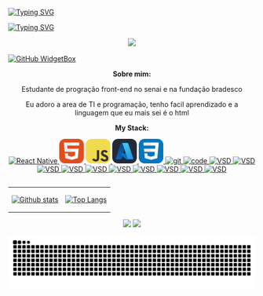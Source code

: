 [![Typing SVG](https://readme-typing-svg.demolab.com?font=Fira+Code&pause=1000&color=6793F7&width=435&lines=Hi%2C+everyone!+I'm+Lucas-index.;Welcome+to+my+Github+profile!+)](https://git.io/typing-svg)
<p align=""></p>
<div align="">
 
[![Typing SVG](https://readme-typing-svg.herokuapp.com?font=Work+Sans&size=24&duration=2500&color=007bff&center=true&vCenter=true&width=500&lines=Software+Engineer;Networking+Expert;Cybersecurity+Consultant)](https://git.io/typing-svg)
</div>

<div align="center">
<img src="https://img1.picmix.com/output/stamp/normal/2/8/5/7/2607582_d33b0.png" width="300">
</div>


[![GitHub WidgetBox](https://github-widgetbox.vercel.app/api/profile?username=Lucas-index&data=followers,repositories,stars,commits&theme=viridescent)](https://github.com/Lucas-index)
<!-- <h3 align ="center"> <strong> Let`s Code.Build & FUN </strong> </h3>  -->

<div align="center">
<b align="">Sobre mim:</b>
<p align=""> Estudante de progração front-end no senai e na fundação bradesco</p>
<p align=""></p>
<p align=""> Eu adoro a area de TI e programação, tenho facil aprendizado e a linguagem que eu mais sei é o html </p>
 

<b> My Stack: </b>
<table>
  <a href="https://github.com/Lucas-index">
  <img src="https://upload.wikimedia.org/wikipedia/commons/thumb/a/a7/React-icon.svg/539px-React-icon.svg.png" width="50" alt="React Native">
  <img src="https://raw.githubusercontent.com/tandpfun/skill-icons/65dea6c4eaca7da319e552c09f4cf5a9a8dab2c8/icons/HTML.svg" width="50" alt="HTML5">
  <img src="https://raw.githubusercontent.com/tandpfun/skill-icons/65dea6c4eaca7da319e552c09f4cf5a9a8dab2c8/icons/JavaScript.svg" width="50" alt="JavaScript">
  <img src="https://raw.githubusercontent.com/tandpfun/skill-icons/65dea6c4eaca7da319e552c09f4cf5a9a8dab2c8/icons/Azure-Dark.svg" width="50" alt="azure">
  <img src="https://raw.githubusercontent.com/tandpfun/skill-icons/65dea6c4eaca7da319e552c09f4cf5a9a8dab2c8/icons/CSS.svg" width="50" alt="css">
  <img src="https://raw.githubusercontent.com/Lucas-index/skill-icons/65dea6c4eaca7da319e552c09f4cf5a9a8dab2c8/icons/Github-Dark.svg" width="50" alt="git">
  <img src="https://raw.githubusercontent.com/Lucas-index/skill-icons/65dea6c4eaca7da319e552c09f4cf5a9a8dab2c8/icons/Htmx-Dark.svg" width="50" alt="code">
  <img src="https://raw.githubusercontent.com/Lucas-index/skill-icons/65dea6c4eaca7da319e552c09f4cf5a9a8dab2c8/icons/VSCode-Dark.svg" width="50" alt="VSD">
  <img src="https://raw.githubusercontent.com/Lucas-index/skill-icons/65dea6c4eaca7da319e552c09f4cf5a9a8dab2c8/icons/CS.svg" width="50" alt="VSD">
  <img src="https://raw.githubusercontent.com/Lucas-index/skill-icons/65dea6c4eaca7da319e552c09f4cf5a9a8dab2c8/icons/Figma-Dark.svg" width="50" alt="VSD">
  <img src="https://raw.githubusercontent.com/Lucas-index/skill-icons/65dea6c4eaca7da319e552c09f4cf5a9a8dab2c8/icons/Java-Dark.svg" width="50" alt="VSD">
  <img src="https://raw.githubusercontent.com/Lucas-index/skill-icons/65dea6c4eaca7da319e552c09f4cf5a9a8dab2c8/icons/VueJS-Dark.svg" width="50" alt="VSD">
  <img src="https://raw.githubusercontent.com/Lucas-index/skill-icons/65dea6c4eaca7da319e552c09f4cf5a9a8dab2c8/icons/MySQL-Dark.svg" width="50" alt="VSD">
  <img src="https://raw.githubusercontent.com/Lucas-index/skill-icons/65dea6c4eaca7da319e552c09f4cf5a9a8dab2c8/icons/NodeJS-Dark.svg" width="50" alt="VSD">
  <img src="https://raw.githubusercontent.com/Lucas-index/skill-icons/65dea6c4eaca7da319e552c09f4cf5a9a8dab2c8/icons/PHP-Dark.svg" width="50" alt="VSD">
  <img src="https://raw.githubusercontent.com/Lucas-index/skill-icons/65dea6c4eaca7da319e552c09f4cf5a9a8dab2c8/icons/Vite-Dark.svg" width="50" alt="VSD">
  <img src="https://raw.githubusercontent.com/Lucas-index/skill-icons/65dea6c4eaca7da319e552c09f4cf5a9a8dab2c8/icons/VisualStudio-Dark.svg" width="50" alt="VSD">
</table>

<table align="center" width="100%" height="100%" >
   <tr>
     <td> 
  
![Github stats](https://github-readme-stats.vercel.app/api?username=Lucas-index&theme=radical&show_icons=true&count_private=true&hide=issues) </td>
     <td> [![Top Langs](https://github-readme-stats.vercel.app/api/top-langs/?username=Lucas-index&theme=radical&layout=compact)](https://github.com/Lucas-index) </td>
   </tr>
  </table>

  <div align="center"> 
  <a href="https://www.instagram.com/0lc_faria0/" target="_blank"><img src="https://img.shields.io/badge/-Instagram-%23E4405F?style=for-the-badge&logo=instagram&logoColor=white" target="_blank"></a>
  <a href = "mailto: contato@lucasfaria201045@gmail.com"><img src="https://img.shields.io/badge/-Gmail-%23333?style=for-the-badge&logo=gmail&logoColor=white" target="_blank"></a>
</div>

![Snake animation](https://github.com/Pleiterson/Pleiterson/blob/output/github-contribution-grid-snake.svg)
